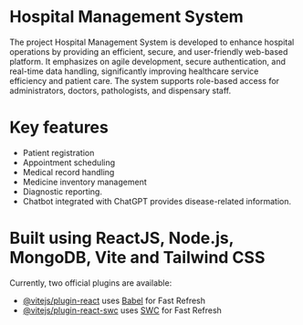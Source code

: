 # Hospital Management System
The project Hospital Management System is developed to enhance hospital operations by providing an efficient, secure, and user-friendly web-based platform. 
It emphasizes on agile development, secure authentication, and real-time data handling, significantly improving healthcare service efficiency and patient care.
The system supports role-based access for administrators, doctors, pathologists, and dispensary staff. 
# Key features 
- Patient registration
- Appointment scheduling
- Medical record handling
- Medicine inventory management
- Diagnostic reporting. 
- Chatbot integrated with ChatGPT provides disease-related information. 

# Built using ReactJS, Node.js, MongoDB, Vite and Tailwind CSS 

Currently, two official plugins are available:

- [@vitejs/plugin-react](https://github.com/vitejs/vite-plugin-react/blob/main/packages/plugin-react/README.md) uses [Babel](https://babeljs.io/) for Fast Refresh
- [@vitejs/plugin-react-swc](https://github.com/vitejs/vite-plugin-react-swc) uses [SWC](https://swc.rs/) for Fast Refresh
